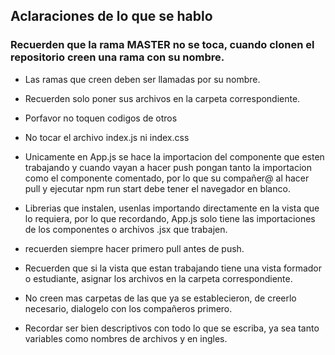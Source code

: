 ## Aclaraciones de lo que se hablo

### Recuerden que la rama MASTER no se toca, cuando clonen el repositorio creen una rama con su nombre.

- Las ramas que creen deben ser llamadas por su nombre.

- Recuerden solo poner sus archivos en la carpeta correspondiente.

- Porfavor no toquen codigos de otros

- No tocar el archivo index.js ni index.css

- Unicamente en App.js se hace la importacion del componente que esten trabajando y cuando vayan a hacer push pongan tanto la importacion como el componente comentado, por lo que su compañer@ al hacer pull y ejecutar npm run start debe tener el navegador en blanco.

- Librerias que instalen, usenlas importando directamente en la vista que lo requiera, por lo que recordando, App.js solo tiene las importaciones de los componentes o archivos .jsx que trabajen.

- recuerden siempre hacer primero pull antes de push.

- Recuerden que si la vista que estan trabajando tiene una vista formador o estudiante, asignar los archivos en la carpeta correspondiente.

- No creen mas carpetas de las que ya se establecieron, de creerlo necesario, dialogelo con los compañeros primero.

- Recordar ser bien descriptivos con todo lo que se escriba, ya sea tanto variables como nombres de archivos y en ingles.
